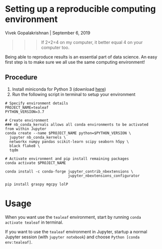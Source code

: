 # Setting up a reproducible computing environment

Vivek Gopalakrishnan | September 6, 2019

>>> If 2+2=4 on my computer, it better equal 4 on your computer too.

Being able to reproduce results is an essential part of data science.
An easy first step is to make sure we all use the same computing environment!

## Procedure

1. Install miniconda for Python 3 (download [here]("https://repo.anaconda.com/miniconda/Miniconda3-latest-MacOSX-x86_64.sh"))
2. Run the following script in terminal to setup your environment
```
# Specify environment details
PROJECT_NAME=tealeaf
PYTHON_VERSION=3.7

# Create environment
### nb_conda_kernals allows all conda environments to be activated from within Jupyter
conda create --name $PROJECT_NAME python=$PYTHON_VERSION \
  jupyter nb_conda_kernels \
  networkx numpy pandas scikit-learn scipy seaborn h5py \
  black flake8 \
  tqdm
 
# Activate environment and pip install remaining packages
conda activate $PROJECT_NAME

conda install -c conda-forge jupyter_contrib_nbextensions \
                             jupyter_nbextensions_configurator

pip install graspy mgcpy lolP
```

# Usage

When you want use the `tealeaf` environment, start by running `conda activate tealeaf` in terminal.

If you want to use the `tealeaf` environment in Jupyter, startup a normal Jupyter session
(with `jupyter notebook`) and choose `Python [conda env:tealeaf]`. 